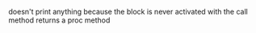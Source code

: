 doesn't print anything because the block is never activated with the call method
returns a proc method
